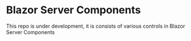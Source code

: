 # Blazor Server Components
This repo is under development, it is consists of various controls in Blazor Server Components
